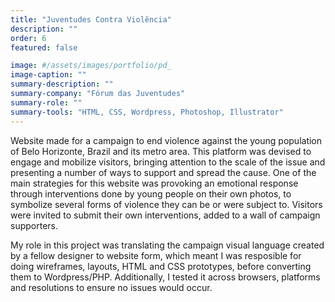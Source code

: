 ```yaml
---
title: "Juventudes Contra Violência"
description: ""
order: 6
featured: false

image: #/assets/images/portfolio/pd_
image-caption: ""
summary-description: ""
summary-company: "Fórum das Juventudes"
summary-role: ""
summary-tools: "HTML, CSS, Wordpress, Photoshop, Illustrator"
---
```


Website made for a campaign to end violence against the young population of Belo Horizonte, Brazil and its metro area. This platform was devised to engage and mobilize visitors, bringing attention to the scale of the issue and presenting a number of ways to support and spread the cause. One of the main strategies for this website was provoking an emotional response through interventions done by young people on their own photos, to symbolize several forms of violence they can be or were subject to. Visitors were invited to submit their own interventions, added to a wall of campaign supporters.

My role in this project was translating the campaign visual language created by a fellow designer to website form, which meant I was resposible for doing wireframes, layouts, HTML and CSS prototypes, before converting them to Wordpress/PHP. Additionally, I tested it across browsers, platforms and resolutions to ensure no issues would occur.
